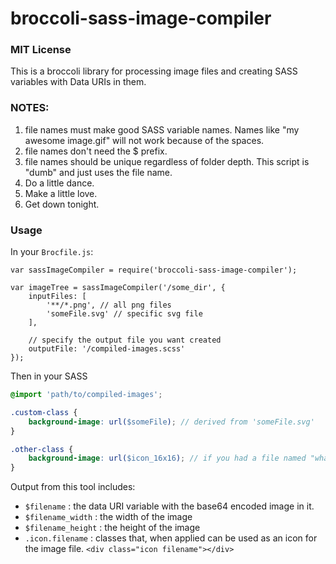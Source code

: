 broccoli-sass-image-compiler
====

### MIT License

This is a broccoli library for processing image files and creating SASS variables with Data URIs in them.

### NOTES:

1. file names must make good SASS variable names. Names like "my awesome image.gif" will not work because of the spaces.
2. file names don't need the $ prefix.
3. file names should be unique regardless of folder depth. This script is "dumb" and just uses the file name.
4. Do a little dance.
5. Make a little love.
6. Get down tonight.

### Usage

In your `Brocfile.js`: 

```JS
var sassImageCompiler = require('broccoli-sass-image-compiler');

var imageTree = sassImageCompiler('/some_dir', {
	inputFiles: [
		'**/*.png', // all png files
		'someFile.svg' // specific svg file
	],

	// specify the output file you want created
	outputFile: '/compiled-images.scss'
});
```


Then in your SASS

```SCSS
@import 'path/to/compiled-images';

.custom-class {
	background-image: url($someFile); // derived from 'someFile.svg'
}

.other-class {
	background-image: url($icon_16x16); // if you had a file named "whatever/icon_16x16.png"
}
```


Output from this tool includes:

- `$filename` : the data URI variable with the base64 encoded image in it.
- `$filename_width` : the width of the image
- `$filename_height` : the height of the image
- `.icon.filename` : classes that, when applied can be used as an icon for the image file. `<div class="icon filename"></div>`